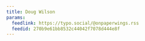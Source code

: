 ```yaml
---
title: Doug Wilson
params:
  feedlink: https://typo.social/@onpaperwings.rss
  feedid: 270b9e61bb8532c44042f7078d444e8f
---
```


